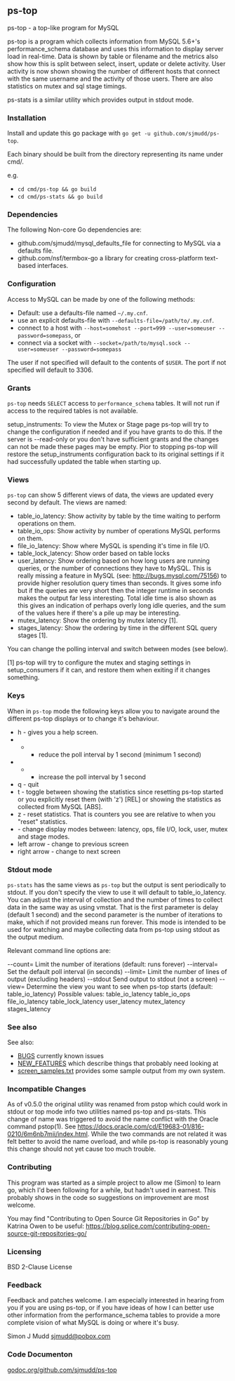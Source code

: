 ## ps-top

ps-top - a top-like program for MySQL

ps-top is a program which collects information from MySQL 5.6+'s
performance_schema database and uses this information to display
server load in real-time. Data is shown by table or filename and
the metrics also show how this is split between select, insert,
update or delete activity.  User activity is now shown showing the
number of different hosts that connect with the same username and
the activity of those users.  There are also statistics on mutex
and sql stage timings.

ps-stats is a similar utility which provides output in stdout mode.

### Installation

Install and update this go package with `go get -u github.com/sjmudd/ps-top`.

Each binary should be built from the directory representing its name
under cmd/.

e.g.
* `cd cmd/ps-top && go build`
* `cd cmd/ps-stats && go build`

### Dependencies

The following Non-core Go dependencies are:
* github.com/sjmudd/mysql_defaults_file for connecting to MySQL via
a defaults file.
* github.com/nsf/termbox-go a library for creating cross-platform
text-based interfaces.

### Configuration

Access to MySQL can be made by one of the following methods:
* Default: use a defaults-file named `~/.my.cnf`.
* use an explicit defaults-file with `--defaults-file=/path/to/.my.cnf`.
* connect to a host with `--host=somehost --port=999 --user=someuser --password=somepass`, or
* connect via a socket with `--socket=/path/to/mysql.sock --user=someuser --password=somepass`

The user if not specified will default to the contents of `$USER`.
The port if not specified will default to 3306.

### Grants

`ps-top` needs `SELECT` access to `performance_schema` tables. It
will not run if access to the required tables is not available.

setup_instruments: To view the Mutex or Stage page ps-top will try to
change the configuration if needed and if you have grants to do this.
If the server is --read-only or you don't have sufficient grants
and the changes can not be made these pages may be empty.
Pior to stopping ps-top will restore the setup_instruments
configuration back to its original settings if it had successfully
updated the table when starting up.

### Views

`ps-top` can show 5 different views of data, the views are updated every second by default.
The views are named:

* table_io_latency: Show activity by table by the time waiting to perform operations on them.
* table_io_ops: Show activity by number of operations MySQL performs on them.
* file_io_latency: Show where MySQL is spending it's time in file I/O.
* table_lock_latency: Show order based on table locks
* user_latency: Show ordering based on how long users are running
queries, or the number of connections they have to MySQL. This is
really missing a feature in MySQL (see: http://bugs.mysql.com/75156)
to provide higher resolution query times than seconds. It gives
some info but if the queries are very short then the integer runtime
in seconds makes the output far less interesting. Total idle time is also
shown as this gives an indication of perhaps overly long idle queries,
and the sum of the values here if there's a pile up may be interesting.
* mutex_latency: Show the ordering by mutex latency [1].
* stages_latency: Show the ordering by time in the different SQL query stages [1].

You can change the polling interval and switch between modes (see below).

[1] ps-top will try to configure the mutex and staging settings in
setup_consumers if it can, and restore them when exiting if it
changes something.

### Keys

When in `ps-top` mode the following keys allow you to navigate around the different ps-top displays or to change it's behaviour.

* h - gives you a help screen.
* - - reduce the poll interval by 1 second (minimum 1 second)
* + - increase the poll interval by 1 second
* q - quit
* t - toggle between showing the statistics since resetting ps-top started or you explicitly reset them (with 'z') [REL] or showing the statistics as collected from MySQL [ABS].
* z - reset statistics. That is counters you see are relative to when you "reset" statistics.
* <tab> - change display modes between: latency, ops, file I/O, lock, user, mutex and stage modes.
* left arrow - change to previous screen
* right arrow - change to next screen

### Stdout mode

`ps-stats` has the same views as `ps-top` but the output is sent periodically to stdout.
If you don't specify the view to use it will default to table_io_latency.
You can adjust the interval of collection and the number of times to collect
data in the same way as using vmstat. That is the first parameter is delay
(default 1 second) and the second parameter is the number of iterations to make,
which if not provided means run forever.
This mode is intended to be used for watching and maybe collecting data
from ps-top using stdout as the output medium.

Relevant command line options are:

--count=<count>       Limit the number of iterations (default: runs forever)
--interval=<seconds>  Set the default poll interval (in seconds)
--limit=<rows>        Limit the number of lines of output (excluding headers)
--stdout              Send output to stdout (not a screen)
--view=<view>         Determine the view you want to see when ps-top starts (default: table_io_latency)
                      Possible values: table_io_latency table_io_ops file_io_latency table_lock_latency
                      user_latency mutex_latency stages_latency

### See also

See also:
* [BUGS](https://github.com/sjmudd/ps-top/blob/master/BUGS) currently known issues
* [NEW_FEATURES](https://github.com/sjmudd/ps-top/blob/master/NEW_FEATURES) which describe things that probably need looking at
* [screen_samples.txt](https://github.com/sjmudd/ps-top/blob/master/screen_samples.txt) provides some sample output from my own system.

### Incompatible Changes

As of v0.5.0 the original utility was renamed from pstop which could
work in stdout or top mode info two utilities named ps-top and ps-stats.
This change of name was triggered to avoid the name conflict with 
the Oracle command pstop(1). See https://docs.oracle.com/cd/E19683-01/816-0210/6m6nb7mii/index.html.
While the two commands are not related it was felt better to avoid
the name overload, and while ps-top is reasonably young this change
should not yet cause too much trouble.

### Contributing

This program was started as a simple project to allow me (Simon) to learn
go, which I'd been following for a while, but hadn't used in earnest.
This probably shows in the code so suggestions on improvement are
most welcome.

You may find "Contributing to Open Source Git Repositories in Go"
by Katrina Owen to be useful:
https://blog.splice.com/contributing-open-source-git-repositories-go/

### Licensing

BSD 2-Clause License

### Feedback

Feedback and patches welcome. I am especially interested in hearing
from you if you are using ps-top, or if you have ideas of how I can
better use other information from the performance_schema tables to
provide a more complete vision of what MySQL is doing or where it's
busy.

Simon J Mudd
<sjmudd@pobox.com>

### Code Documenton
[godoc.org/github.com/sjmudd/ps-top](http://godoc.org/github.com/sjmudd/ps-top)
